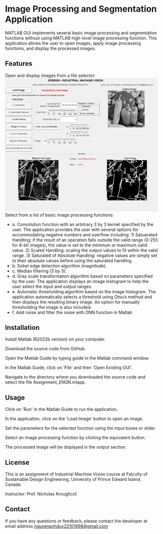 # Image Processing and Segmentation Application
MATLAB GUI implements several basic image processing and segmentation functions without using MATLAB high-level image processing function.
This application allows the user to open images, apply image processing functions, and display the processed images.

## Features
Open and display images from a file selector:
![Example Image](./sobel.jpg "Example Image")
Select from a list of basic image processing functions:
* a. Convolution function with an arbitrary 3 by 3 kernel specified by the user. The application provides the user with several options for accommodating negative numbers and overflow including: 1) Satuarated Handling:  if the result of an operation falls outside the valid range (0-255 for 8-bit images), the value is set to the minimum or maximum valid value. 2) Scaled Handling: scaling the output values to fit within the valid range. 3) Saturated of Absolute Handling: negative values are simply set to their absolute values before using the saturated handling.
* b. Sobel edge detection algorithm (magnitude). 
* c. Median filtering (3 by 3).
* d. Gray scale transformation algorithm based on parameters specified by the user. The application displays an image histogram to help the user select the input and output ranges.
* e. Automatic thresholding algorithm based on the image histogram. The application automatically selects a threshold using Otsu’s method and then displays the resulting binary image. An option for manually thresholding the image is also included.
* f. Add noise and filter the noise with DNN function in Matlab

## Installation
Install Matlab (R2022b version) on your computer.

Download the source code from GitHub.

Open the Matlab Guide by typing guide in the Matlab command window.

In the Matlab Guide, click on 'File' and then 'Open Existing GUI'.

Navigate to the directory where you downloaded the source code and select the file Assignment_ENGN.mlapp.

## Usage
Click on 'Run' in the Matlab Guide to run the application.

In the application, click on the 'Load Image' button to open an image.

Set the parameters for the selected function using the input boxes or slider.

Select an image processing function by clicking the equivalent button.

The processed image will be displayed in the output section.

## License
This is an assignment of Industrial Machine Vision course at Falculty of Sustainable Design Engineering, University of Prince Edward Island, Canada.

Instructor: Prof. Nicholas Krouglicof.

## Contact
If you have any questions or feedback, please contact the developer at email address nguyenanhduy22101998@gmail.com

